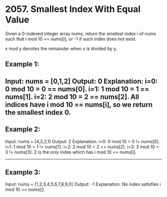 # 2057. Smallest Index With Equal Value

Given a 0-indexed integer array nums, return the smallest index i of nums such that i mod 10 == nums[i], or -1 if such index does not exist.

x mod y denotes the remainder when x is divided by y.

## Example 1:

Input: nums = [0,1,2]
Output: 0
Explanation: 
i=0: 0 mod 10 = 0 == nums[0].
i=1: 1 mod 10 = 1 == nums[1].
i=2: 2 mod 10 = 2 == nums[2].
All indices have i mod 10 == nums[i], so we return the smallest index 0.
----

## Example 2:

Input: nums = [4,3,2,1]
Output: 2
Explanation: 
i=0: 0 mod 10 = 0 != nums[0].
i=1: 1 mod 10 = 1 != nums[1].
i=2: 2 mod 10 = 2 == nums[2].
i=3: 3 mod 10 = 3 != nums[3].
2 is the only index which has i mod 10 == nums[i].

----

## Example 3:

Input: nums = [1,2,3,4,5,6,7,8,9,0]
Output: -1
Explanation: No index satisfies i mod 10 == nums[i].
